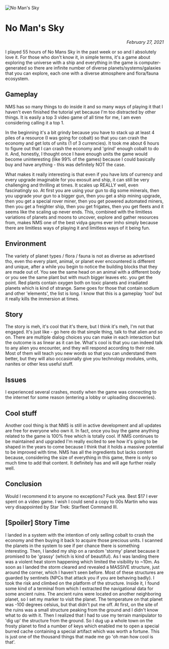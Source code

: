 ![No Man's Sky](img/nomanssky_bg.jpg)

# No Man's Sky
<i><p align="right">February 27, 2021</p></i>

I played 55 hours of No Mans Sky in the past week or so and I absolutely love it. For those who don't know it, in simple terms, it's  a game about exploring the universe with a ship and everything in the game is computer-generated so there are infinite number of diverse planets/systems/galaxies that you can explore, each one with a diverse atmosphere and flora/fauna ecosystem. 

## Gameplay

NMS has so many things to do inside it and so many ways of playing it that I haven't even finished the tutorial yet because I'm too distracted by other things. It is easily a top 3 video game of all time for me, I am even considering calling it a top 1.

In the beginning it's a bit grindy because you have to stack up at least 4 piles of a resource (I was going for cobalt) so that you can crash the economy and get lots of units (1 of 3 currencies). It took me about 6 hours to figure out that I can crash the economy and 'grind' enough cobalt to do it. And, honestly, I thought once I have enough units the game would become uninteresting (like 99% of the games) because I could basically buy and have anything - this was definitely NOT the case. 

What makes it really interesting is that even if you have lots of currency and every upgrade imaginable for you exosuit and ship, it can still be very challenging and thrilling at times. It scales up REALLY well, even fascinatingly so. At first you are using your gun to dig some minerals, then you upgrade your gun to a bigger gun, then you get a ship mining upgrade, then you get a special rover miner, then you get powered automated miners, then you get a freighter ship, then you get frigates, then you get fleets and it seems like the scaling up never ends. This, combined with the limitless variations of planets and moons to uncover, explore and gather resources from, makes NMS one of the best vidya gayms ever imho simply because there are limitless ways of playing it and limitless ways of it being fun.

## Environment

The variety of planet types / flora / fauna is not as diverse as advertised tho, even tho every plant, animal, or planet ever encountered is different and unique, after a while you begin to notice the building blocks that they are made out of. You see the same head on an animal with a different body or you see the same plant but with much bigger leaves etc. you get the point. Red plants contain oxygen both on toxic planets and irradiated planets which is kind of strange. Same goes for those that contain sodium and other 'elements', the list is long. I know that this is a gameplay 'tool' but it really kills the immersion at times. 

## Story

The story is meh, it's cool that it's there, but I think it's meh, I'm not that engaged. It's just like - go here do that simple thing, talk to that alien and so on. There are multiple dialog choices you can make in each interaction but the outcome is as linear as it can be. What's cool is that you can indeed talk to any alien you encounter, and they will respond according to their role. Most of them will teach you new words so that you can understand them better, but they will also occasionally give you technology modules, units, nanites or other less useful stuff.

## Issues

I experienced several crashes, mostly when the game was connecting to the internet for some reason (entering a lobby or uploading discoveries).

## Cool stuff

Another cool thing is that NMS is still in active development and all updates are free for everyone who own it. In fact, once you buy the game anything related to the game is 100% free which is totally cool. If NMS continues to be maintained and upgraded I'm really excited to see how it's going to be shaped in the years to come because I think that it holds a massive potential to be improved with time. NMS has all the ingredients but lacks content because, considering the size of everything in this game, there is only so much time to add that content. It definitely has and will age further really well.

## Conclusion

Would I recommend it to anyone no exceptions? Fuck yea. Best $17 I ever spent on a video game. I wish I could send a copy to 00s Martin who was very disappointed by Star Trek: Starfleet Command III.

## [Spoiler] Story Time

I landed in a system with the intention of only selling cobalt to crash the economy and then buying it back to acquire those precious units. I scanned the planets in the system to see if per chance there is something interesting. Then, I landed my ship on a random 'stormy' planet because it promised to be 'grassy' (which is kind of beautiful). As I was landing there was a violent heat storm happening which limited the visibility to ~10m. As soon as I landed the storm cleared and revealed a MASSIVE structure, just around the corner, which I haven't seen before. Most of these structures are guarded by sentinels (NPCs that attack you if you are behaving badly). I took the risk and climbed on the platform of the structure. Inside it, I found some kind of a terminal from which I extracted the navigational data for some ancient ruins. The ancient ruins were located on another neighboring planet, so I set my marker to visit the planet. The temperature on that planet was -100 degrees celsius, but that didn't put me off. At first, on the site of the ruins was a small structure peaking from the ground and I didn't know what to do with it. Then I realized that I had to use my terrain manipulator to 'dig up' the structure from the ground. So I dug up a whole town on the frosty planet to find a number of keys which enabled me to open a special burred cache containing a special artifact which was worth a fortune. This is just one of the thousand things that made me go 'oh man how cool is that'.